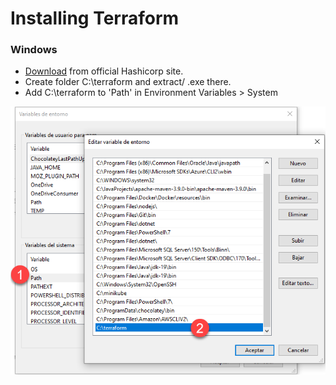 # Installing Terraform  
### Windows  
* [Download](https://developer.hashicorp.com/terraform/install) from official Hashicorp site.  
* Create folder C:\terraform and extract/ .exe there.
* Add C:\terraform to 'Path' in Environment Variables > System  

![](/IaC/Terraform/_terra-images/Terra_path_EnvVar_Win.png)
